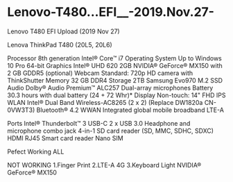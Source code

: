 # Lenovo-T480...EFI__-2019.Nov.27-
Lenovo T480 EFI Upload (2019 Nov 27)

Lenova ThinkPad T480 (20L5, 20L6)

Processor	        8th generation Intel® Core™ i7
Operating System    Up to Windows 10 Pro 64-bit
Graphics	        Intel® UHD 620 2GB
                    NVIDIA® GeForce® MX150 with 2 GB GDDR5 (optional)
Webcam	            Standard: 720p HD camera with ThinkShutter
Memory	            32 GB DDR4
Storage	            2TB Samsung Evo970 M.2 SSD
Audio	            Dolby® Audio Premium™ ALC257
                    Dual-array microphones
Battery	            30.3 hours with dual battery (24 + 72 Whr)*
Display             Non-touch: 14" FHD IPS
WLAN	            Intel® Dual Band Wireless-AC8265 (2 x 2) (Replace DW1820a CN-0VW3T3)
Bluetooth®          4.2
WWAN	            Integrated global mobile broadband LTE-A 

Ports	            Intel® Thunderbolt™ 3
USB-C               2 x USB 3.0
Headphone and microphone combo jack 
4-in-1 SD card reader (SD, MMC, SDHC, SDXC)
HDMI
RJ45
Smart card reader
Nano SIM

Pefect Working ALL

NOT WORKING
1.Finger Print
2.LTE-A 4G
3.Keyboard Light
NVIDIA® GeForce® MX150 
